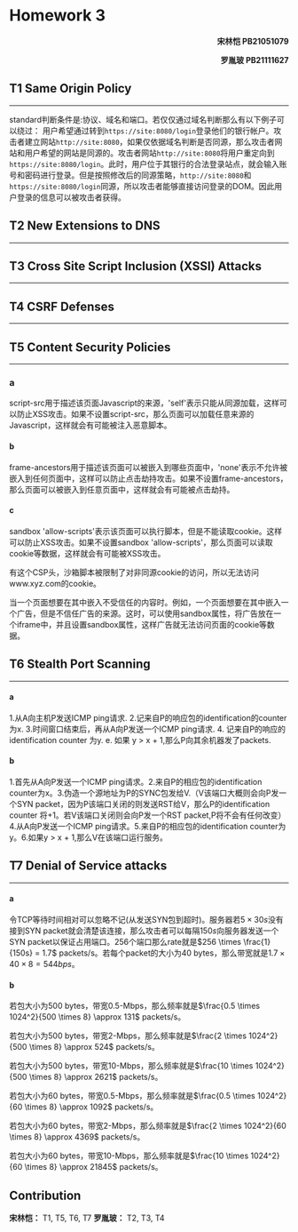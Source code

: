 # Homework 3
<p align=right><b>宋林恺 PB21051079</b></p>
<p align=right><b>罗胤玻 PB21111627</b></p>

## T1 Same Origin Policy 

----------

standard判断条件是:协议、域名和端口。若仅仅通过域名判断那么有以下例子可以绕过：
用户希望通过转到`https://site:8080/login`登录他们的银行帐户。攻击者建立网站`http://site:8080`，如果仅依据域名判断是否同源，那么攻击者网站和用户希望的网站是同源的。攻击者网站`http://site:8080`将用户重定向到`https://site:8080/login`。此时，用户位于其银行的合法登录站点，就会输入账号和密码进行登录。但是按照修改后的同源策略，`http://site:8080`和`https://site:8080/login`同源，所以攻击者能够直接访问登录的DOM。因此用户登录的信息可以被攻击者获得。


## T2 New Extensions to DNS

----------

## T3 Cross Site Script Inclusion (XSSI) Attacks

----------

## T4 CSRF Defenses

----------

## T5 Content Security Policies

----------

### a

script-src用于描述该页面Javascript的来源，'self'表示只能从同源加载，这样可以防止XSS攻击。如果不设置script-src，那么页面可以加载任意来源的Javascript，这样就会有可能被注入恶意脚本。

#### b
frame-ancestors用于描述该页面可以被嵌入到哪些页面中，'none'表示不允许被嵌入到任何页面中，这样可以防止点击劫持攻击。如果不设置frame-ancestors，那么页面可以被嵌入到任意页面中，这样就会有可能被点击劫持。

#### c

sandbox 'allow-scripts'表示该页面可以执行脚本，但是不能读取cookie。这样可以防止XSS攻击。如果不设置sandbox 'allow-scripts'，那么页面可以读取cookie等数据，这样就会有可能被XSS攻击。

有这个CSP头，沙箱脚本被限制了对非同源cookie的访问，所以无法访问www.xyz.com的cookie。

当一个页面想要在其中嵌入不受信任的内容时。例如，一个页面想要在其中嵌入一个广告，但是不信任广告的来源。这时，可以使用sandbox属性，将广告放在一个iframe中，并且设置sandbox属性，这样广告就无法访问页面的cookie等数据。

## T6 Stealth Port Scanning

----------

#### a
1.从A向主机P发送ICMP ping请求. 2.记来自P的响应包的identification的counter 为x. 3.时间窗口结束后，再从A向P发送一个ICMP ping请求. 4. 记来自P的响应的identification counter 为y. e. 如果 y > x + 1,那么P向其余机器发了packets.

#### b
1.首先从A向P发送一个ICMP ping请求。2.来自P的相应包的identification counter为x。3.伪造一个源地址为P的SYNC包发给V.（V该端口大概则会向P发一个SYN packet，因为P该端口关闭的则发送RST给V，那么P的identification counter 将+1。若V该端口关闭则会向P发一个RST packet,P将不会有任何改变）4.从A向P发送一个ICMP ping请求。5.来自P的相应包的identification counter为y。6.如果y > x + 1,那么V在该端口运行服务。

## T7 Denial of Service attacks

----------

#### a
令TCP等待时间相对可以忽略不记(从发送SYN包到超时)。服务器若$5 \times 30s$没有接到SYN packet就会清楚该连接，那么攻击者可以每隔$150s$向服务器发送一个SYN packet以保证占用端口。256个端口那么rate就是$256 \times \frac{1}{150s} = 1.7$ packets/s。若每个packet的大小为40 bytes，那么带宽就是$1.7 \times 40 \times 8 = 544bps$。

#### b
若包大小为500 bytes，带宽0.5-Mbps，那么频率就是$\frac{0.5 \times 1024^2}{500 \times 8} \approx 131$ packets/s。

若包大小为500 bytes，带宽2-Mbps，那么频率就是$\frac{2 \times 1024^2}{500 \times 8} \approx 524$ packets/s。

若包大小为500 bytes，带宽10-Mbps，那么频率就是$\frac{10 \times 1024^2}{500 \times 8} \approx 2621$ packets/s。

若包大小为60 bytes，带宽0.5-Mbps，那么频率就是$\frac{0.5 \times 1024^2}{60 \times 8} \approx 1092$ packets/s。

若包大小为60 bytes，带宽2-Mbps，那么频率就是$\frac{2 \times 1024^2}{60 \times 8} \approx 4369$ packets/s。

若包大小为60 bytes，带宽10-Mbps，那么频率就是$\frac{10 \times 1024^2}{60 \times 8} \approx 21845$ packets/s。

## Contribution
**宋林恺：** T1, T5, T6, T7
**罗胤玻：** T2, T3, T4